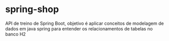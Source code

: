 # spring-shop
API de treino de Spring Boot, objetivo é aplicar conceitos de modelagem de dados em java spring para entender os relacionamentos de tabelas no banco H2
